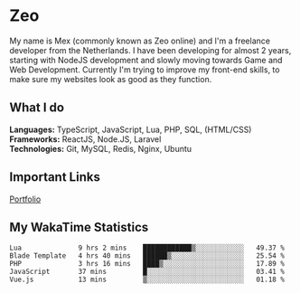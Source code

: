 # Zeo
My name is Mex (commonly known as Zeo online) and I'm a freelance developer from the Netherlands. I have been developing for almost 2 years, starting with NodeJS development and slowly moving towards Game and Web Development. Currently I'm trying to improve my front-end skills, to make sure my websites look as good as they function.

## What I do
**Languages:** TypeScript, JavaScript, Lua, PHP, SQL, (HTML/CSS)<br/>
**Frameworks:** ReactJS, Node.JS, Laravel<br/>
**Technologies:** Git, MySQL, Redis, Nginx, Ubuntu<br/>

## Important Links
[Portfolio](https://zeodev.cc)

## My WakaTime Statistics
<!--START_SECTION:waka-->
```text
Lua              9 hrs 2 mins    ████████████▒░░░░░░░░░░░░   49.37 % 
Blade Template   4 hrs 40 mins   ██████▒░░░░░░░░░░░░░░░░░░   25.54 % 
PHP              3 hrs 16 mins   ████▒░░░░░░░░░░░░░░░░░░░░   17.89 % 
JavaScript       37 mins         █░░░░░░░░░░░░░░░░░░░░░░░░   03.41 % 
Vue.js           13 mins         ▒░░░░░░░░░░░░░░░░░░░░░░░░   01.18 % 
```
<!--END_SECTION:waka-->

